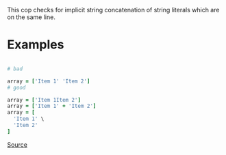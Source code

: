 
This cop checks for implicit string concatenation of string literals
which are on the same line.

# Examples

```ruby

# bad

array = ['Item 1' 'Item 2']
# good

array = ['Item 1Item 2']
array = ['Item 1' + 'Item 2']
array = [
  'Item 1' \
  'Item 2'
]
```

[Source](http://www.rubydoc.info/gems/rubocop/RuboCop/Cop/Lint/ImplicitStringConcatenation)